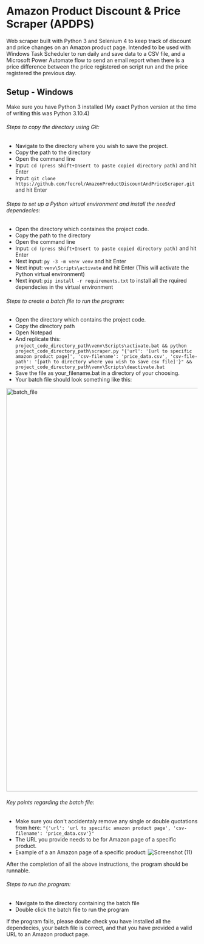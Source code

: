 # Amazon Product Discount & Price Scraper (APDPS)

Web scraper built with Python 3 and Selenium 4 to keep track of discount and price changes on an Amazon product page. Intended to be used with Windows Task Scheduler to run daily and save data to a CSV file, and a Microsoft Power Automate flow to send an email report when there is a price difference between the price registered on script run and the price registered the previous day.

## Setup - Windows

Make sure you have Python 3 installed (My exact Python version at the time of writing this was Python 3.10.4)

###### Steps to copy the directory using Git:
- Navigate to the directory where you wish to save the project.
- Copy the path to the directory
- Open the command line
- Input: ```cd (press Shift+Insert to paste copied directory path)``` and hit Enter
- Input: ```git clone https://github.com/fecrol/AmazonProductDiscountAndPriceScraper.git``` and hit Enter

###### Steps to set up a Python virtual environment and install the needed dependecies:
- Open the directory which containes the project code.
- Copy the path to the directory
- Open the command line
- Input: ```cd (press Shift+Insert to paste copied directory path)``` and hit Enter
- Next input: ```py -3 -m venv venv``` and hit Enter
- Next input: ```venv\Scripts\activate``` and hit Enter (This will activate the Python virtual environment)
- Next input: ```pip install -r requirements.txt``` to install all the rquired dependecies in the virtual environment

###### Steps to create a batch file to run the program:
- Open the directory which contains the project code.
- Copy the directory path
- Open Notepad
- And replicate this:
```project_code_directory_path\venv\Scripts\activate.bat && python project_code_directory_path\scraper.py "{'url': '[url to specific amazon product page]', 'csv-filename': 'price_data.csv', 'csv-file-path': '[path to directory where you wish to save csv file]'}" && project_code_directory_path\venv\Scripts\deactivate.bat```
- Save the file as your_filename.bat in a directory of your choosing.
- Your batch file should look something like this:
<img width="1064" alt="batch_file" src="https://user-images.githubusercontent.com/38907699/183686677-ad8a9bdf-d39f-428f-ae1b-67ff2d31adeb.PNG">

###### Key points regarding the batch file:
- Make sure you don't accidentaly remove any single or double quotations from here: ```"{'url': 'url to specific amazon product page', 'csv-filename': 'price_data.csv'}"```
- The URL you provide needs to be for Amazon page of a specific product.
- Example of a an Amazon page of a specific product:
![Screenshot (11)](https://user-images.githubusercontent.com/38907699/183686007-70368ffd-d0c9-47ac-b6a3-61493d55b3d8.png)

After the completion of all the above instructions, the program should be runnable.

###### Steps to run the program:
- Navigate to the directory containing the batch file
- Double click the batch file to run the program

If the program fails, please doube check you have installed all the dependecies, your batch file is correct, and that you have provided a valid URL to an Amazon product page.
